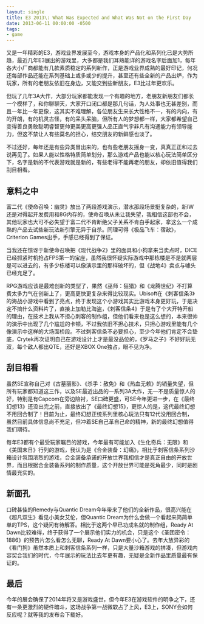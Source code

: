 ```yaml
---
layout: single
title: E3 2013\: What Was Expected and What Was Not on the First Day
date: 2013-06-11 00:00:00 -0500
tags:
- game
---
```

又是一年精彩的E3，游戏业界发展至今，游戏本身的产品化和系列化已是大势所趋，最近几年E3展出的游戏里，大多都是我们耳熟能详的游戏名字后面加1，每年各大小厂商都能有几款素质稳定的系列新作，正是游戏业界成熟的最好印记，何况还每部作品还能在系列基础上或多或少的提升，甚至还有些全新的产品出炉，作为玩家，所有的老朋友依旧在身边，又能交到些新朋友，E3比过年更欢乐。

但玩了几年3A大作，大部分玩家都能发现一个有趣的地方，老朋友新朋友们都长一个模样了，和你聊聊天，大家开口闭口都是那几句话，为人处事也无甚差别，而且一年比一年更像，这其实不难理解，各位朋友生来长大性格不一，有的内向，有的开朗，有的机灵古怪，有的呆头呆脑，但所有人的梦想都一样，大家都希望自己变得善良勇敢聪明睿智更帅更美更高更强人品正直气宇非凡有沟通能力有领导能力，但这不禁让人有些莫名的担心，结交朋友的新鲜感也淡了。

不过还好，每年还是有些异类冒出来的，也有些老朋友摇身一变，真真正正和过去说再见了。如果人能以性格特质简单划分，那么游戏产品也能以核心玩法简单区分下，名字是新的不代表游戏就是新的，有些老得不能再老的朋友，却依旧值得我们刮目相看。

## 意料之中

富二代《使命召唤：幽灵》放出了两段游戏演示，潜水那段场景挺复杂的，新IW还是对得起开发费用和8G内存的，使命召唤从未让我失望，我相信这部也不会，其他玩家也大可不必失望于富二代不肯断绝父子关系不肯白手起家，拿这么一个成熟的产品去试些新玩法新引擎无异于自杀。同理可得《极品飞车：宿敌》，Criterion Games出手，手感已经得到了保证。

当我还在惊讶于新使命召唤把《现代战争2》里的面具和小狗拿来当卖点时，DICE已经抓紧时机抢占FPS第一的宝座，虽然我很怀疑实际游戏中那栋楼是不是就两层是可以进去的，有多少栋楼可以像演示里的那样破坏的，但《战地4》卖点与噱头已经充足了。

RPG游戏应该是最难创新的类型了，果然《巫师：狂猎》和《龙腾世纪》不打算费太多力气在创新上了，更高更快更复杂来得比较现实。Ubisoft在《刺客信条3》的海战小游戏中看到了亮点，终于发现这个小游戏其实比游戏本身更好玩，于是决定不搞什么资料片了，直接上加勒比海盗，《刺客信条4》于是有了个大开特开船的理由，在技术上我从不担心刺客的制作组，但他们看来也是这么想的，本来很帅的演示中出现了几个尴尬的卡顿，不过我依旧不担心技术，只担心游戏里能有几个像演示中这样的大场面桥段。不过刺客信条不必要担心，至少今年他们肯定不会垫底，Crytek再次证明自己在游戏设计上才是最没品位的，《罗马之子》不好好玩无双，每个敌人都出QTE，还好是XBOX One独占，眼不见为净。

## 刮目相看

虽然SE宣称自己对《古墓丽影》、《杀手：赦免》和《热血无赖》的销量失望，但所有玩家都知道这三作，以及SE最近出品的一系列3A大作，无一不是质量惊人的好，特别是有Capcom在旁边陪衬，SE口碑更盛，可SE今年更进一步，在《最终幻想13》还没出完之前，直接放出了《最终幻想15》，更惊人的是，这代最终幻想不用回合制了！目前为止，最终幻想正统系列里核心玩法只有12代没用回合制，虽然目前具体信息尚不充足，但冲着SE自己革自己命的精神，新的最终幻想值得我们期待。

每年E3都有个最受玩家瞩目的游戏，今年最有可能加入《生化奇兵：无限》和《美国末日》行列的游戏，我认为是《合金装备：幻痛》，相比于刺客信条系列沙箱设计氛围浓烈的游戏，合金装备承诺的开放世界我相信才是真正自由的开放世界，而且根据合金装备系列的制作质量，这个开放世界可能是死角最少，同时是剧情最充实的。

## 新面孔

口碑甚佳的Remedy与Quantic Dream今年带来了他们的全新作品，很高兴能在《超凡双生》看见小美女艾伦，但Quantic Dream为什么会做一个看起来简简单单的TPS，这个疑问有待解答。相比于这两个早已功成名就的制作组，Ready At Dawn比较难得，终于获得了一个展示他们实力的机会，只是这个《圣团密令：1886》的预告片怎么看怎么无聊，Ready At Dawn要小心了。去年大放异彩的《看门狗》虽然本质上和刺客信条系列一样，只是大量沙箱游戏的拼凑，但游戏内容契合我们的时代，今年展示的玩法比去年更有趣，无疑是全新作品里质量最有保证的。

## 最后

今年的展会确保了2014年将又是游戏盛世，但今年E3在游戏软件的明争之下，还有一条更激烈的硬件暗斗，这场战争第一战微软占了上风，E3上，SONY会如何反应呢？就等我的发布会下载好。 
